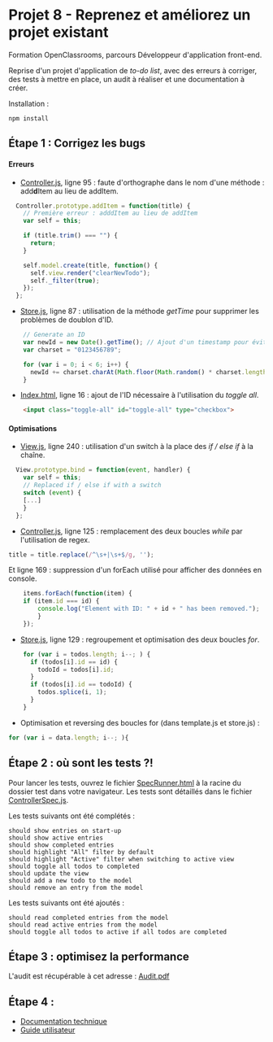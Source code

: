 # Projet 8 - Reprenez et améliorez un projet existant
Formation OpenClassrooms, parcours Développeur d'application front-end.

Reprise d'un projet d'application de *to-do list*, avec des erreurs à corriger, des tests à mettre en place, un audit à réaliser et une documentation à créer.

Installation :
```
npm install
```

## Étape 1 : Corrigez les bugs
#### Erreurs
- [Controller.js](/js/controller.js), ligne 95 : faute d'orthographe dans le nom d'une méthode : add**d**Item au lieu de addItem.
```javascript
  Controller.prototype.addItem = function(title) {
    // Première erreur : adddItem au lieu de addItem
    var self = this;

    if (title.trim() === "") {
      return;
    }

    self.model.create(title, function() {
      self.view.render("clearNewTodo");
      self._filter(true);
    });
  };
```

- [Store.js](js/store.js), ligne 87 : utilisation de la méthode *getTime* pour supprimer les problèmes de doublon d'ID.

```javascript
    // Generate an ID
    var newId = new Date().getTime(); // Ajout d'un timestamp pour éviter tout conflit d'ID identique.
    var charset = "0123456789";

    for (var i = 0; i < 6; i++) {
      newId += charset.charAt(Math.floor(Math.random() * charset.length));
    }
```

- [Index.html](index.html), ligne 16 : ajout de l'ID nécessaire à l'utilisation du *toggle all*.
```html
	<input class="toggle-all" id="toggle-all" type="checkbox">
```
#### Optimisations

- [View.js](js/view.js), ligne 240 : utilisation d'un switch à la place des *if / else if* à la chaîne.
```javascript
  View.prototype.bind = function(event, handler) {
	var self = this;
	// Replaced if / else if with a switch
    switch (event) {
    [...]
    }
  };
```

- [Controller.js](js/controller.js), ligne 125 : remplacement des deux boucles *while* par l'utilisation de regex.
```javascript
title = title.replace(/^\s+|\s+$/g, '');
```
Et ligne 169 : suppression d'un forEach utilisé pour afficher des données en console.
```javascript
    items.forEach(function(item) {
    if (item.id === id) {
   		console.log("Element with ID: " + id + " has been removed.");
     	}
    });
```

- [Store.js](js/store.js), ligne 129 : regroupement et optimisation des deux boucles *for*.
```javascript
    for (var i = todos.length; i--; ) {
      if (todos[i].id == id) {
        todoId = todos[i].id;
      }
      if (todos[i].id == todoId) {
        todos.splice(i, 1);
      }
    }
```

- Optimisation et reversing des boucles for (dans template.js et store.js) :
```javascript
for (var i = data.length; i--; ){
```

## Étape 2 : où sont les tests ?!
Pour lancer les tests, ouvrez le fichier [SpecRunner.html](test/SpecRunner.html) à la racine du dossier test dans votre navigateur. Les tests sont détaillés dans le fichier [ControllerSpec.js](test/ControllerSpec.js).

Les tests suivants ont été complétés :
```
should show entries on start-up
should show active entries
should show completed entries
should highlight "All" filter by default
should highlight "Active" filter when switching to active view
should toggle all todos to completed
should update the view
should add a new todo to the model
should remove an entry from the model
```
Les tests suivants ont été ajoutés :
```
should read completed entries from the model
should read active entries from the model
should toggle all todos to active if all todos are completed
```
## Étape 3 : optimisez la performance
L'audit est récupérable à cet adresse : [Audit.pdf](pdf/Audit.pdf)
## Étape 4 : 
- [Documentation technique](https://l-paste.github.io/p8-todos/)
- [Guide utilisateur](pdf/GuideUtilisateur.pdf)
